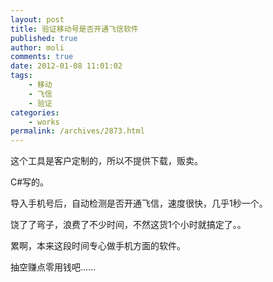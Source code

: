 ```yaml
---
layout: post
title: 验证移动号是否开通飞信软件
published: true
author: moli
comments: true
date: 2012-01-08 11:01:02
tags:
    - 移动
    - 飞信
    - 验证
categories:
    - works
permalink: /archives/2873.html
---
```



这个工具是客户定制的，所以不提供下载，贩卖。

C#写的。

导入手机号后，自动检测是否开通飞信，速度很快，几乎1秒一个。

饶了了弯子，浪费了不少时间，不然这货1个小时就搞定了。。

累啊，本来这段时间专心做手机方面的软件。

抽空赚点零用钱吧……